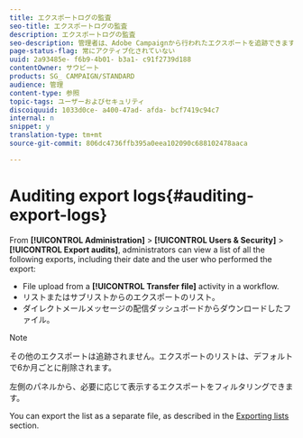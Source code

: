 ```yaml
---
title: エクスポートログの監査
seo-title: エクスポートログの監査
description: エクスポートログの監査
seo-description: 管理者は、Adobe Campaignから行われたエクスポートを追跡できます。
page-status-flag: 常にアクティブ化されていない
uuid: 2a93485e- f6b9-4b01- b3a1- c91f2739d188
contentOwner: サウビート
products: SG_ CAMPAIGN/STANDARD
audience: 管理
content-type: 参照
topic-tags: ユーザーおよびセキュリティ
discoiquuid: 1033d0ce- a400-47ad- afda- bcf7419c94c7
internal: n
snippet: y
translation-type: tm+mt
source-git-commit: 806dc4736ffb395a0eea102090c688102478aaca

---
```



# Auditing export logs{#auditing-export-logs}

From **[!UICONTROL Administration]** &gt; **[!UICONTROL Users & Security]** &gt; **[!UICONTROL Export audits]**, administrators can view a list of all the following exports, including their date and the user who performed the export:

* File upload from a **[!UICONTROL Transfer file]** activity in a workflow.
* リストまたはサブリストからのエクスポートのリスト。
* ダイレクトメールメッセージの配信ダッシュボードからダウンロードしたファイル。

>[!NOTE]
>
>その他のエクスポートは追跡されません。エクスポートのリストは、デフォルトで6か月ごとに削除されます。

左側のパネルから、必要に応じて表示するエクスポートをフィルタリングできます。

You can export the list as a separate file, as described in the [Exporting lists](../../automating/using/exporting-lists.md) section.
